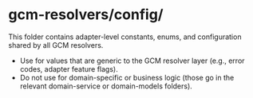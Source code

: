 # gcm-resolvers/config/

This folder contains adapter-level constants, enums, and configuration shared by all GCM resolvers.

- Use for values that are generic to the GCM resolver layer (e.g., error codes, adapter feature flags).
- Do not use for domain-specific or business logic (those go in the relevant domain-service or domain-models folders). 